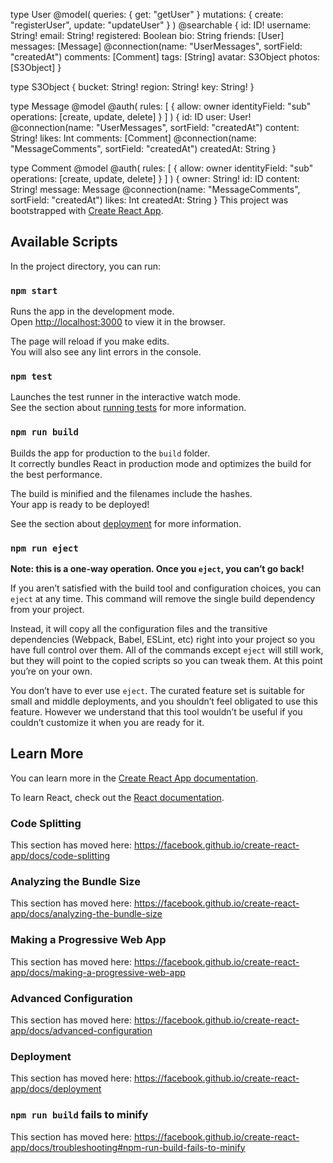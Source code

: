 type User
@model(
queries: { get: "getUser" }
mutations: { create: "registerUser", update: "updateUser" }
)
@searchable {
id: ID!
username: String!
email: String!
registered: Boolean
bio: String
friends: [User]
messages: [Message] @connection(name: "UserMessages", sortField: "createdAt")
comments: [Comment]
tags: [String]
avatar: S3Object
photos: [S3Object]
}

type S3Object {
bucket: String!
region: String!
key: String!
}

type Message
@model
@auth(
rules: [
{
allow: owner
identityField: "sub"
operations: [create, update, delete]
}
]
) {
id: ID
user: User! @connection(name: "UserMessages", sortField: "createdAt")
content: String!
likes: Int
comments: [Comment]
@connection(name: "MessageComments", sortField: "createdAt")
createdAt: String
}

type Comment
@model
@auth(
rules: [
{
allow: owner
identityField: "sub"
operations: [create, update, delete]
}
]
) {
owner: String!
id: ID
content: String!
message: Message @connection(name: "MessageComments", sortField: "createdAt")
likes: Int
createdAt: String
}
This project was bootstrapped with [Create React App](https://github.com/facebook/create-react-app).

## Available Scripts

In the project directory, you can run:

### `npm start`

Runs the app in the development mode.<br>
Open [http://localhost:3000](http://localhost:3000) to view it in the browser.

The page will reload if you make edits.<br>
You will also see any lint errors in the console.

### `npm test`

Launches the test runner in the interactive watch mode.<br>
See the section about [running tests](https://facebook.github.io/create-react-app/docs/running-tests) for more information.

### `npm run build`

Builds the app for production to the `build` folder.<br>
It correctly bundles React in production mode and optimizes the build for the best performance.

The build is minified and the filenames include the hashes.<br>
Your app is ready to be deployed!

See the section about [deployment](https://facebook.github.io/create-react-app/docs/deployment) for more information.

### `npm run eject`

**Note: this is a one-way operation. Once you `eject`, you can’t go back!**

If you aren’t satisfied with the build tool and configuration choices, you can `eject` at any time. This command will remove the single build dependency from your project.

Instead, it will copy all the configuration files and the transitive dependencies (Webpack, Babel, ESLint, etc) right into your project so you have full control over them. All of the commands except `eject` will still work, but they will point to the copied scripts so you can tweak them. At this point you’re on your own.

You don’t have to ever use `eject`. The curated feature set is suitable for small and middle deployments, and you shouldn’t feel obligated to use this feature. However we understand that this tool wouldn’t be useful if you couldn’t customize it when you are ready for it.

## Learn More

You can learn more in the [Create React App documentation](https://facebook.github.io/create-react-app/docs/getting-started).

To learn React, check out the [React documentation](https://reactjs.org/).

### Code Splitting

This section has moved here: https://facebook.github.io/create-react-app/docs/code-splitting

### Analyzing the Bundle Size

This section has moved here: https://facebook.github.io/create-react-app/docs/analyzing-the-bundle-size

### Making a Progressive Web App

This section has moved here: https://facebook.github.io/create-react-app/docs/making-a-progressive-web-app

### Advanced Configuration

This section has moved here: https://facebook.github.io/create-react-app/docs/advanced-configuration

### Deployment

This section has moved here: https://facebook.github.io/create-react-app/docs/deployment

### `npm run build` fails to minify

This section has moved here: https://facebook.github.io/create-react-app/docs/troubleshooting#npm-run-build-fails-to-minify
